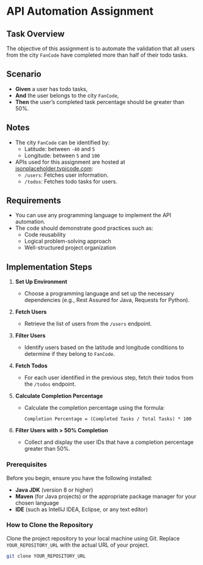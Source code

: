 # API Automation Assignment

## Task Overview
The objective of this assignment is to automate the validation that all users from the city `FanCode` have completed more than half of their todo tasks. 

## Scenario
- **Given** a user has todo tasks,
- **And** the user belongs to the city `FanCode`,
- **Then** the user’s completed task percentage should be greater than 50%.

## Notes
- The city `FanCode` can be identified by:
  - Latitude: between `-40` and `5`
  - Longitude: between `5` and `100`
- APIs used for this assignment are hosted at [jsonplaceholder.typicode.com](http://jsonplaceholder.typicode.com/):
  - `/users`: Fetches user information.
  - `/todos`: Fetches todo tasks for users.

## Requirements
- You can use any programming language to implement the API automation.
- The code should demonstrate good practices such as:
  - Code reusability
  - Logical problem-solving approach
  - Well-structured project organization

## Implementation Steps
1. **Set Up Environment**
   - Choose a programming language and set up the necessary dependencies (e.g., Rest Assured for Java, Requests for Python).
  
2. **Fetch Users**
   - Retrieve the list of users from the `/users` endpoint.
  
3. **Filter Users**
   - Identify users based on the latitude and longitude conditions to determine if they belong to `FanCode`.
  
4. **Fetch Todos**
   - For each user identified in the previous step, fetch their todos from the `/todos` endpoint.
  
5. **Calculate Completion Percentage**
   - Calculate the completion percentage using the formula:
     ```
     Completion Percentage = (Completed Tasks / Total Tasks) * 100
     ```
  
6. **Filter Users with > 50% Completion**
   - Collect and display the user IDs that have a completion percentage greater than 50%.
   
### Prerequisites
Before you begin, ensure you have the following installed:
- **Java JDK** (version 8 or higher)
- **Maven** (for Java projects) or the appropriate package manager for your chosen language
- **IDE** (such as IntelliJ IDEA, Eclipse, or any text editor)

### How to Clone the Repository
Clone the project repository to your local machine using Git. Replace `YOUR_REPOSITORY_URL` with the actual URL of your project.

```bash
git clone YOUR_REPOSITORY_URL

  
